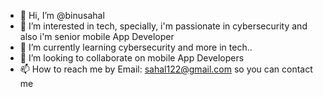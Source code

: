 - 👋 Hi, I’m @binusahal
- 👀 I’m interested in tech, specially, i'm passionate in cybersecurity and also i'm senior mobile App Developer
- 🌱 I’m currently learning cybersecurity and more in tech..
- 💞️ I’m looking to collaborate on mobile App Developers 
- 📫 How to reach me by Email: sahal122@gmail.com  so you can contact me 

<!---
binusahal/binusahal is a ✨ special ✨ repository because its `README.md` (this file) appears on your GitHub profile.
You can click the Preview link to take a look at your changes.
--->
